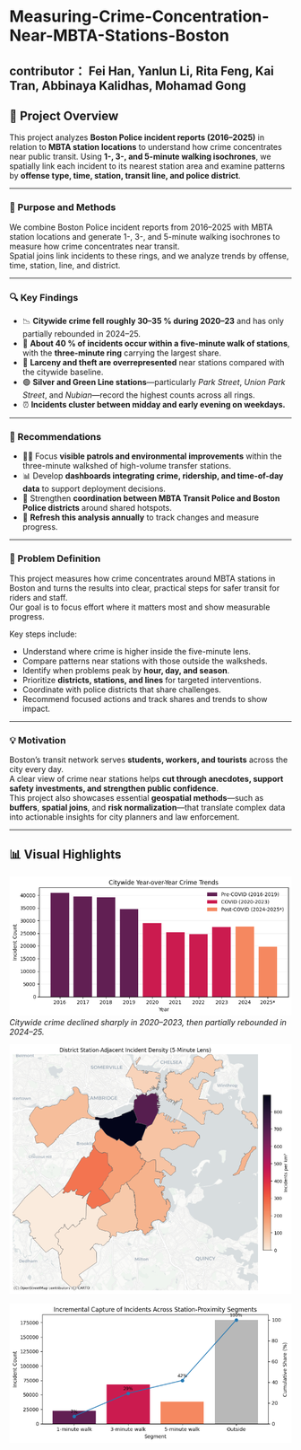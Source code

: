 # Measuring-Crime-Concentration-Near-MBTA-Stations-Boston
## contributor： Fei Han, Yanlun Li, Rita Feng, Kai Tran, Abbinaya Kalidhas, Mohamad Gong
## 🧭 Project Overview

This project analyzes **Boston Police incident reports (2016–2025)** in relation to **MBTA station locations** to understand how crime concentrates near public transit. Using **1-, 3-, and 5-minute walking isochrones**, we spatially link each incident to its nearest station area and examine patterns by **offense type, time, station, transit line, and police district**.

---

### 🎯 Purpose and Methods
We combine Boston Police incident reports from 2016–2025 with MBTA station locations and generate 1-, 3-, and 5-minute walking isochrones to measure how crime concentrates near transit.  
Spatial joins link incidents to these rings, and we analyze trends by offense, time, station, line, and district.

---

### 🔍 Key Findings
- 📉 **Citywide crime fell roughly 30–35 % during 2020–23** and has only partially rebounded in 2024–25.  
- 🚉 **About 40 % of incidents occur within a five-minute walk of stations**, with the **three-minute ring** carrying the largest share.  
- 💼 **Larceny and theft are overrepresented** near stations compared with the citywide baseline.  
- 🟢 **Silver and Green Line stations**—particularly *Park Street*, *Union Park Street*, and *Nubian*—record the highest counts across all rings.  
- ⏰ **Incidents cluster between midday and early evening on weekdays.**

---

### 🧩 Recommendations
- 👮‍♂️ Focus **visible patrols and environmental improvements** within the three-minute walkshed of high-volume transfer stations.  
- 📊 Develop **dashboards integrating crime, ridership, and time-of-day data** to support deployment decisions.  
- 🤝 Strengthen **coordination between MBTA Transit Police and Boston Police districts** around shared hotspots.  
- 🔁 **Refresh this analysis annually** to track changes and measure progress.

---

### 🧠 Problem Definition
This project measures how crime concentrates around MBTA stations in Boston and turns the results into clear, practical steps for safer transit for riders and staff.  
Our goal is to focus effort where it matters most and show measurable progress.

Key steps include:
- Understand where crime is higher inside the five-minute lens.  
- Compare patterns near stations with those outside the walksheds.  
- Identify when problems peak by **hour, day, and season**.  
- Prioritize **districts, stations, and lines** for targeted interventions.  
- Coordinate with police districts that share challenges.  
- Recommend focused actions and track shares and trends to show impact.

---

### 💡 Motivation
Boston’s transit network serves **students, workers, and tourists** across the city every day.  
A clear view of crime near stations helps **cut through anecdotes, support safety investments, and strengthen public confidence**.  
This project also showcases essential **geospatial methods**—such as **buffers**, **spatial joins**, and **risk normalization**—that translate complex data into actionable insights for city planners and law enforcement.

---
## 📊 Visual Highlights
![Citywide Year-over-Year Crime Trends](https://raw.githubusercontent.com/Granthan1994/Measuring-Crime-Concentration-Near-MBTA-Stations-Boston/5de61f4f2b76b29c466128a357cec2c17c4afdf3/Citywide_Year-over-Year_crime_trends.png)
*Citywide crime declined sharply in 2020–2023, then partially rebounded in 2024–25.*

![District Station-Adjacent Incident Density (5-Minute Lens)](https://raw.githubusercontent.com/Granthan1994/Measuring-Crime-Concentration-Near-MBTA-Stations-Boston/32032425d49c8d61d3e6562eb4daf0c5db6d6fcc/District%20Station-Adjacent%20Incident%20Density%20(5-Minute%20Lens).png)

![Incremental Capture of Incidents Across Station-Proximity Segments](https://raw.githubusercontent.com/Granthan1994/Measuring-Crime-Concentration-Near-MBTA-Stations-Boston/32032425d49c8d61d3e6562eb4daf0c5db6d6fcc/Incremental%20Capture%20of%20Incidents%20Across%20Station-Proximity%20Segments.png)
